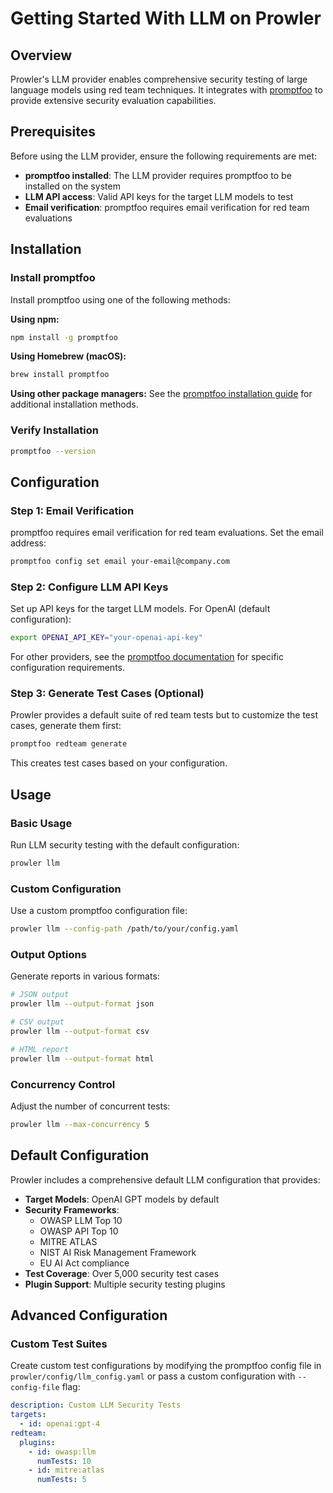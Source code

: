 # Getting Started With LLM on Prowler

## Overview

Prowler's LLM provider enables comprehensive security testing of large language models using red team techniques. It integrates with [promptfoo](https://promptfoo.dev/) to provide extensive security evaluation capabilities.

## Prerequisites

Before using the LLM provider, ensure the following requirements are met:

- **promptfoo installed**: The LLM provider requires promptfoo to be installed on the system
- **LLM API access**: Valid API keys for the target LLM models to test
- **Email verification**: promptfoo requires email verification for red team evaluations

## Installation

### Install promptfoo

Install promptfoo using one of the following methods:

**Using npm:**
```bash
npm install -g promptfoo
```

**Using Homebrew (macOS):**
```bash
brew install promptfoo
```

**Using other package managers:**
See the [promptfoo installation guide](https://promptfoo.dev/docs/installation/) for additional installation methods.

### Verify Installation

```bash
promptfoo --version
```

## Configuration

### Step 1: Email Verification

promptfoo requires email verification for red team evaluations. Set the email address:

```bash
promptfoo config set email your-email@company.com
```

### Step 2: Configure LLM API Keys

Set up API keys for the target LLM models. For OpenAI (default configuration):

```bash
export OPENAI_API_KEY="your-openai-api-key"
```

For other providers, see the [promptfoo documentation](https://promptfoo.dev/docs/providers/) for specific configuration requirements.

### Step 3: Generate Test Cases (Optional)

Prowler provides a default suite of red team tests but to customize the test cases, generate them first:

```bash
promptfoo redteam generate
```

This creates test cases based on your configuration.

## Usage

### Basic Usage

Run LLM security testing with the default configuration:

```bash
prowler llm
```

### Custom Configuration

Use a custom promptfoo configuration file:

```bash
prowler llm --config-path /path/to/your/config.yaml
```

### Output Options

Generate reports in various formats:

```bash
# JSON output
prowler llm --output-format json

# CSV output
prowler llm --output-format csv

# HTML report
prowler llm --output-format html
```

### Concurrency Control

Adjust the number of concurrent tests:

```bash
prowler llm --max-concurrency 5
```

## Default Configuration

Prowler includes a comprehensive default LLM configuration that provides:

- **Target Models**: OpenAI GPT models by default
- **Security Frameworks**:
  - OWASP LLM Top 10
  - OWASP API Top 10
  - MITRE ATLAS
  - NIST AI Risk Management Framework
  - EU AI Act compliance
- **Test Coverage**: Over 5,000 security test cases
- **Plugin Support**: Multiple security testing plugins

## Advanced Configuration

### Custom Test Suites

Create custom test configurations by modifying the promptfoo config file in `prowler/config/llm_config.yaml` or pass a custom configuration with `--config-file` flag:

```yaml
description: Custom LLM Security Tests
targets:
  - id: openai:gpt-4
redteam:
  plugins:
    - id: owasp:llm
      numTests: 10
    - id: mitre:atlas
      numTests: 5
```

